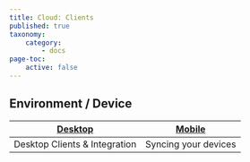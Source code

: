 ```yaml
---
title: Cloud: Clients
published: true
taxonomy:
    category:
        - docs
page-toc:
    active: false
---
```


## Environment / Device

|[Desktop](desktop)|[Mobile](mobile)|
|:--:|:--:|
|Desktop Clients & Integration|Syncing your devices|
